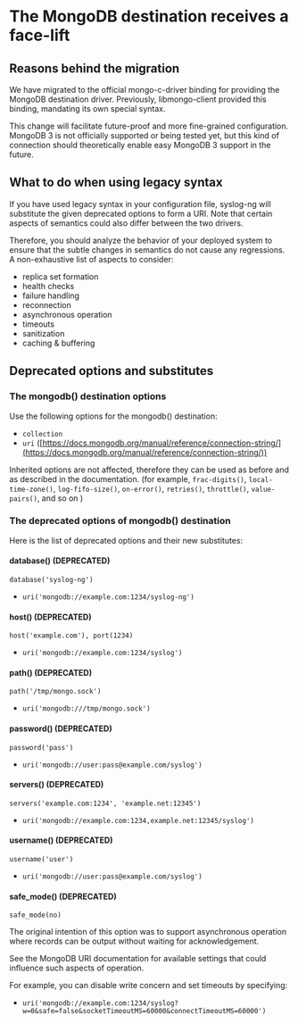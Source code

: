 # The MongoDB destination receives a face-lift

## Reasons behind the migration

We have migrated to the official mongo-c-driver binding for providing the
MongoDB destination driver.
Previously, libmongo-client provided this binding,
mandating its own special syntax.

This change will facilitate future-proof and more fine-grained configuration.
MongoDB 3 is not officially supported or being tested yet,
but this kind of connection should
theoretically enable easy MongoDB 3 support in the future.

## What to do when using legacy syntax

If you have used legacy syntax in your configuration file,
syslog-ng will substitute the given deprecated options to form a URI.
Note that certain aspects of semantics could also differ
between the two drivers.

Therefore, you should analyze the behavior of your deployed system to ensure
that the subtle changes in semantics do not cause any regressions.
A non-exhaustive list of aspects to consider:

* replica set formation
* health checks
* failure handling
* reconnection
* asynchronous operation
* timeouts
* sanitization
* caching & buffering

## Deprecated options and substitutes

### The mongodb() destination options

Use the following options for the mongodb() destination:

* `collection`
* `uri`
  ([https://docs.mongodb.org/manual/reference/connection-string/](https://docs.mongodb.org/manual/reference/connection-string/))

Inherited options are not affected, therefore they can be used as before and
as described in the documentation.
(for example,
`frac-digits()`,
`local-time-zone()`,
`log-fifo-size()`,
`on-error()`,
`retries()`,
`throttle()`,
`value-pairs()`,
and so on
)

### The deprecated options of mongodb() destination

Here is the list of deprecated options and their new substitutes:

#### database() (DEPRECATED)
`database('syslog-ng')`

* `uri('mongodb://example.com:1234/syslog-ng')`

#### host() (DEPRECATED)
`host('example.com'), port(1234)`

* `uri('mongodb://example.com:1234/syslog')`

#### path() (DEPRECATED)
`path('/tmp/mongo.sock')`

* `uri('mongodb:///tmp/mongo.sock')`

#### password() (DEPRECATED)
`password('pass')`

* `uri('mongodb://user:pass@example.com/syslog')`

#### servers() (DEPRECATED)
`servers('example.com:1234', 'example.net:12345')`

* `uri('mongodb://example.com:1234,example.net:12345/syslog')`

#### username() (DEPRECATED)
`username('user')`

* `uri('mongodb://user:pass@example.com/syslog')`

#### safe_mode() (DEPRECATED)
`safe_mode(no)`

The original intention of this option was to support asynchronous operation
where records can be output without waiting for acknowledgement.

See the MongoDB URI documentation for available settings
that could influence such aspects of operation.

For example, you can disable write concern and set timeouts by specifying:

* `uri('mongodb://example.com:1234/syslog?w=0&safe=false&socketTimeoutMS=60000&connectTimeoutMS=60000')`
